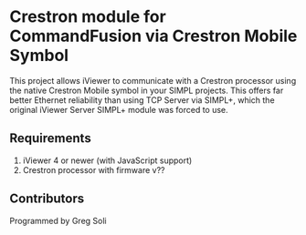 # Crestron module for CommandFusion via Crestron Mobile Symbol

This project allows iViewer to communicate with a Crestron processor using the native Crestron Mobile symbol in your SIMPL projects.
This offers far better Ethernet reliability than using TCP Server via SIMPL+, which the original iViewer Server SIMPL+ module was forced to use.

## Requirements

1. iViewer 4 or newer (with JavaScript support)
2. Crestron processor with firmware v??

## Contributors

Programmed by Greg Soli